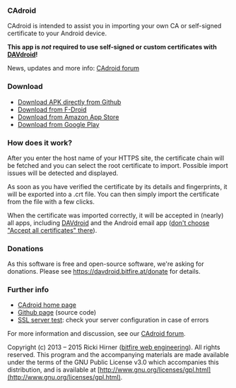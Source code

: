 
### CAdroid

CAdroid is intended to assist you in importing your own CA or self-signed certificate
to your Android device.

**This app is _not_ required to use self-signed or custom certificates with [DAVdroid](https://davdroid.bitfire.at)!**

News, updates and more info: [CAdroid forum](https://forums.bitfire.at/category/2/cadroid)


### Download

* [Download APK directly from Github](https://github.com/bitfireAT/cadroid/releases/latest)
* [Download from F-Droid](https://f-droid.org/app/at.bitfire.cadroid)
* [Download from Amazon App Store](http://www.amazon.com/bitfire-web-engineering-CAdroid-Certificates/dp/B00P2S3ALG)
* [Download from Google Play](https://play.google.com/store/apps/details?id=at.bitfire.cadroid)

        
### How does it work?
 
After you enter the host name of your HTTPS site, the certificate chain will be
fetched and you can select the root certificate to import. Possible import issues
will be detected and displayed.

As soon as you have verified the certificate by its details and fingerprints,
it will be exported into a .crt file. You can then simply import the certificate from the file with a few clicks.

When the certificate was imported correctly, it will be accepted in (nearly) all
apps, including [DAVdroid](https://davdroid.bitfire.at) and the Android email app
([don't choose "Accept all certificates" there](https://code.google.com/p/android/issues/detail?id=67038)).


### Donations

As this software is free and open-source software, we're asking for donations.
Please see https://davdroid.bitfire.at/donate for details.

        
### Further info

* [CAdroid home page](http://cadroid.bitfire.at)
* [Github page](https://github.com/bitfireAT/cadroid) (source code)
* [SSL server test](https://www.ssllabs.com/ssltest/): check your server configuration in case of errors

For more information and discussion, see our [CAdroid forum](https://forums.bitfire.at/category/2/cadroid).
 
Copyright (c) 2013 – 2015 Ricki Hirner ([bitfire web engineering](http://www.bitfire.at)). All rights reserved.
This program and the accompanying materials are made available under the terms of the GNU Public License v3.0 which accompanies this distribution, and is available at [http://www.gnu.org/licenses/gpl.html](http://www.gnu.org/licenses/gpl.html).
